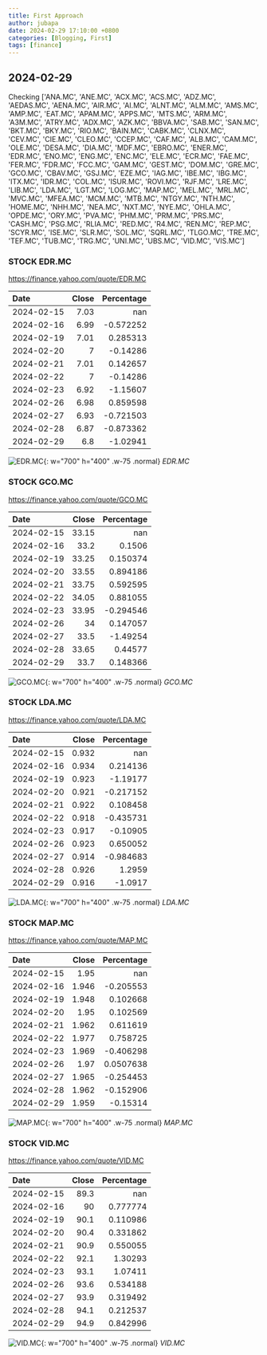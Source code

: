 ```yaml
---
title: First Approach
author: jubapa
date: 2024-02-29 17:10:00 +0800
categories: [Blogging, First]
tags: [finance]
---
```


## 2024-02-29

Checking ['ANA.MC', 'ANE.MC', 'ACX.MC', 'ACS.MC', 'ADZ.MC', 'AEDAS.MC', 'AENA.MC', 'AIR.MC', 'AI.MC', 'ALNT.MC', 'ALM.MC', 'AMS.MC', 'AMP.MC', 'EAT.MC', 'APAM.MC', 'APPS.MC', 'MTS.MC', 'ARM.MC', 'A3M.MC', 'ATRY.MC', 'ADX.MC', 'AZK.MC', 'BBVA.MC', 'SAB.MC', 'SAN.MC', 'BKT.MC', 'BKY.MC', 'RIO.MC', 'BAIN.MC', 'CABK.MC', 'CLNX.MC', 'CEV.MC', 'CIE.MC', 'CLEO.MC', 'CCEP.MC', 'CAF.MC', 'ALB.MC', 'CAM.MC', 'OLE.MC', 'DESA.MC', 'DIA.MC', 'MDF.MC', 'EBRO.MC', 'ENER.MC', 'EDR.MC', 'ENO.MC', 'ENG.MC', 'ENC.MC', 'ELE.MC', 'ECR.MC', 'FAE.MC', 'FER.MC', 'FDR.MC', 'FCC.MC', 'GAM.MC', 'GEST.MC', 'DOM.MC', 'GRE.MC', 'GCO.MC', 'CBAV.MC', 'GSJ.MC', 'EZE.MC', 'IAG.MC', 'IBE.MC', 'IBG.MC', 'ITX.MC', 'IDR.MC', 'COL.MC', 'ISUR.MC', 'ROVI.MC', 'RJF.MC', 'LRE.MC', 'LIB.MC', 'LDA.MC', 'LGT.MC', 'LOG.MC', 'MAP.MC', 'MEL.MC', 'MRL.MC', 'MVC.MC', 'MFEA.MC', 'MCM.MC', 'MTB.MC', 'NTGY.MC', 'NTH.MC', 'HOME.MC', 'NHH.MC', 'NEA.MC', 'NXT.MC', 'NYE.MC', 'OHLA.MC', 'OPDE.MC', 'ORY.MC', 'PVA.MC', 'PHM.MC', 'PRM.MC', 'PRS.MC', 'CASH.MC', 'PSG.MC', 'RLIA.MC', 'RED.MC', 'R4.MC', 'REN.MC', 'REP.MC', 'SCYR.MC', 'ISE.MC', 'SLR.MC', 'SOL.MC', 'SQRL.MC', 'TLGO.MC', 'TRE.MC', 'TEF.MC', 'TUB.MC', 'TRG.MC', 'UNI.MC', 'UBS.MC', 'VID.MC', 'VIS.MC']



### STOCK EDR.MC
<https://finance.yahoo.com/quote/EDR.MC>

| Date       |   Close |   Percentage |
|:-----------|--------:|-------------:|
| 2024-02-15 |    7.03 |   nan        |
| 2024-02-16 |    6.99 |    -0.572252 |
| 2024-02-19 |    7.01 |     0.285313 |
| 2024-02-20 |    7    |    -0.14286  |
| 2024-02-21 |    7.01 |     0.142657 |
| 2024-02-22 |    7    |    -0.14286  |
| 2024-02-23 |    6.92 |    -1.15607  |
| 2024-02-26 |    6.98 |     0.859598 |
| 2024-02-27 |    6.93 |    -0.721503 |
| 2024-02-28 |    6.87 |    -0.873362 |
| 2024-02-29 |    6.8  |    -1.02941  |

![EDR.MC](/assets/img/stocks/EDR.png){: w="700" h="400" .w-75 .normal}
_EDR.MC_

### STOCK GCO.MC
<https://finance.yahoo.com/quote/GCO.MC>

| Date       |   Close |   Percentage |
|:-----------|--------:|-------------:|
| 2024-02-15 |   33.15 |   nan        |
| 2024-02-16 |   33.2  |     0.1506   |
| 2024-02-19 |   33.25 |     0.150374 |
| 2024-02-20 |   33.55 |     0.894186 |
| 2024-02-21 |   33.75 |     0.592595 |
| 2024-02-22 |   34.05 |     0.881055 |
| 2024-02-23 |   33.95 |    -0.294546 |
| 2024-02-26 |   34    |     0.147057 |
| 2024-02-27 |   33.5  |    -1.49254  |
| 2024-02-28 |   33.65 |     0.44577  |
| 2024-02-29 |   33.7  |     0.148366 |

![GCO.MC](/assets/img/stocks/GCO.png){: w="700" h="400" .w-75 .normal}
_GCO.MC_

### STOCK LDA.MC
<https://finance.yahoo.com/quote/LDA.MC>

| Date       |   Close |   Percentage |
|:-----------|--------:|-------------:|
| 2024-02-15 |   0.932 |   nan        |
| 2024-02-16 |   0.934 |     0.214136 |
| 2024-02-19 |   0.923 |    -1.19177  |
| 2024-02-20 |   0.921 |    -0.217152 |
| 2024-02-21 |   0.922 |     0.108458 |
| 2024-02-22 |   0.918 |    -0.435731 |
| 2024-02-23 |   0.917 |    -0.10905  |
| 2024-02-26 |   0.923 |     0.650052 |
| 2024-02-27 |   0.914 |    -0.984683 |
| 2024-02-28 |   0.926 |     1.2959   |
| 2024-02-29 |   0.916 |    -1.0917   |

![LDA.MC](/assets/img/stocks/LDA.png){: w="700" h="400" .w-75 .normal}
_LDA.MC_

### STOCK MAP.MC
<https://finance.yahoo.com/quote/MAP.MC>

| Date       |   Close |   Percentage |
|:-----------|--------:|-------------:|
| 2024-02-15 |   1.95  |  nan         |
| 2024-02-16 |   1.946 |   -0.205553  |
| 2024-02-19 |   1.948 |    0.102668  |
| 2024-02-20 |   1.95  |    0.102569  |
| 2024-02-21 |   1.962 |    0.611619  |
| 2024-02-22 |   1.977 |    0.758725  |
| 2024-02-23 |   1.969 |   -0.406298  |
| 2024-02-26 |   1.97  |    0.0507638 |
| 2024-02-27 |   1.965 |   -0.254453  |
| 2024-02-28 |   1.962 |   -0.152906  |
| 2024-02-29 |   1.959 |   -0.15314   |

![MAP.MC](/assets/img/stocks/MAP.png){: w="700" h="400" .w-75 .normal}
_MAP.MC_

### STOCK VID.MC
<https://finance.yahoo.com/quote/VID.MC>

| Date       |   Close |   Percentage |
|:-----------|--------:|-------------:|
| 2024-02-15 |    89.3 |   nan        |
| 2024-02-16 |    90   |     0.777774 |
| 2024-02-19 |    90.1 |     0.110986 |
| 2024-02-20 |    90.4 |     0.331862 |
| 2024-02-21 |    90.9 |     0.550055 |
| 2024-02-22 |    92.1 |     1.30293  |
| 2024-02-23 |    93.1 |     1.07411  |
| 2024-02-26 |    93.6 |     0.534188 |
| 2024-02-27 |    93.9 |     0.319492 |
| 2024-02-28 |    94.1 |     0.212537 |
| 2024-02-29 |    94.9 |     0.842996 |

![VID.MC](/assets/img/stocks/VID.png){: w="700" h="400" .w-75 .normal}
_VID.MC_

